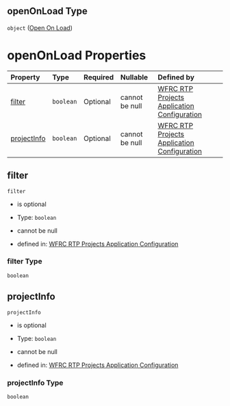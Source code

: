 ## openOnLoad Type

`object` ([Open On Load](config-properties-open-on-load.md))

# openOnLoad Properties

| Property                    | Type      | Required | Nullable       | Defined by                                                                                                                                                                                                       |
| :-------------------------- | :-------- | :------- | :------------- | :--------------------------------------------------------------------------------------------------------------------------------------------------------------------------------------------------------------- |
| [filter](#filter)           | `boolean` | Optional | cannot be null | [WFRC RTP Projects Application Configuration](config-properties-open-on-load-properties-filter.md "https://wfrc.org/rtp-2023-adopted-map/config.schema.json#/properties/openOnLoad/properties/filter")           |
| [projectInfo](#projectinfo) | `boolean` | Optional | cannot be null | [WFRC RTP Projects Application Configuration](config-properties-open-on-load-properties-projectinfo.md "https://wfrc.org/rtp-2023-adopted-map/config.schema.json#/properties/openOnLoad/properties/projectInfo") |

## filter



`filter`

*   is optional

*   Type: `boolean`

*   cannot be null

*   defined in: [WFRC RTP Projects Application Configuration](config-properties-open-on-load-properties-filter.md "https://wfrc.org/rtp-2023-adopted-map/config.schema.json#/properties/openOnLoad/properties/filter")

### filter Type

`boolean`

## projectInfo



`projectInfo`

*   is optional

*   Type: `boolean`

*   cannot be null

*   defined in: [WFRC RTP Projects Application Configuration](config-properties-open-on-load-properties-projectinfo.md "https://wfrc.org/rtp-2023-adopted-map/config.schema.json#/properties/openOnLoad/properties/projectInfo")

### projectInfo Type

`boolean`
